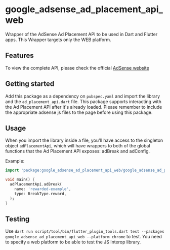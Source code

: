 # google_adsense_ad_placement_api_web

Wrapper of the AdSense Ad Placement API to be used in Dart and Flutter apps.
This Wrapper targets only the WEB platform.

## Features

To view the complete API, please check the official [AdSense website](https://developers.google.com/ad-placement/apis)

## Getting started

Add this package as a dependency on `pubspec.yaml` and import the library and the `ad_placement_api.dart` file.
This package supports interacting with the Ad Placement API after it's already loaded. Please remember to include the appropriate adsense js files to the page before using this package.


## Usage

When you import the library inside a file, you'll have access to the singleton object `adPlacementApi`, which will have wrappers to both of the global functions that the Ad Placement API exposes: adBreak and adConfig.

Example:
<?code-excerpt "example/lib/main.dart (main-example)"?>
```dart
import 'package:google_adsense_ad_placement_api_web/google_adsense_ad_placement_api_web.dart';

void main() {
  adPlacementApi.adBreak(
    name: 'rewarded-example',
    type: BreakType.reward,
  );
}
```

## Testing

Use `dart run script/tool/bin/flutter_plugin_tools.dart test --packages google_adsense_ad_placement_api_web --platform chrome` to test.
You need to specify a web platform to be able to test the JS Interop library.
